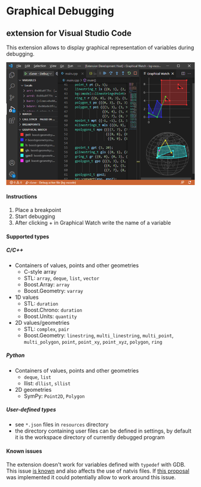 # Graphical Debugging
## extension for Visual Studio Code

This extension allows to display graphical representation of variables during debugging.

![Graphical Debugging](resources/extension.png)

#### Instructions

1. Place a breakpoint
2. Start debugging
3. After clicking + in Graphical Watch write the name of a variable

#### Supported types

##### C/C++

* Containers of values, points and other geometries
  * C-style array
  * STL: `array`, `deque`, `list`, `vector`
  * Boost.Array: `array`
  * Boost.Geometry: `varray`
* 1D values
  * STL: `duration`
  * Boost.Chrono: `duration`   
  * Boost.Units: `quantity`   
* 2D values/geometries
  * STL: `complex`, `pair`
  * Boost.Geometry: `linestring`, `multi_linestring`, `multi_point`, `multi_polygon`, `point`, `point_xy`, `point_xyz`, `polygon`, `ring`

##### Python

* Containers of values, points and other geometries
  * `deque`, `list`
  * llist: `dllist`, `sllist`
* 2D geometries
  * SymPy: `Point2D`, `Polygon`

##### User-defined types

* see `*.json` files in `resources` directory
* the directory containing user files can be defined in settings, by default it is the workspace directory of currently debugged program

#### Known issues

The extension doesn't work for variables defined with `typedef` with GDB. This issue [is known](https://github.com/microsoft/vscode-cpptools/issues/3038) and also affects the use of natvis files. If [this proposal](https://github.com/microsoft/MIEngine/issues/1236) was implemented it could potentially allow to work around this issue.
